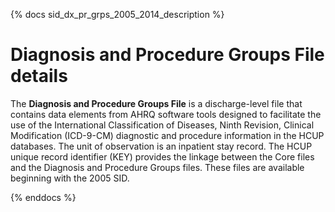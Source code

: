 {% docs sid_dx_pr_grps_2005_2014_description %}

# Diagnosis and Procedure Groups File details 


The **Diagnosis and Procedure Groups File** is a discharge-level file that contains data elements from AHRQ software tools designed to facilitate the use of the International Classification of Diseases, Ninth Revision, Clinical Modification (ICD-9-CM) diagnostic and procedure information in the HCUP databases. The unit of observation is an inpatient stay record. The HCUP unique record identifier (KEY) provides the linkage between the Core files and the Diagnosis and Procedure Groups files. These files are available beginning with the 2005 SID.

{% enddocs %}
